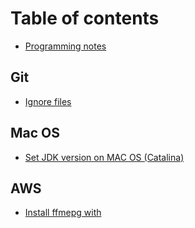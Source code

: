 # Table of contents

* [Programming notes](README.md)

## Git <a id="git-1"></a>

* [Ignore files](git-1/ignore-files.md)

## Mac OS

* [Set JDK version on MAC OS \(Catalina\)](mac-os/set-jdk-version-on-mac-os-catalina.md)

## AWS

* [Install ffmepg with](aws/install-ffmepg-with.md)

